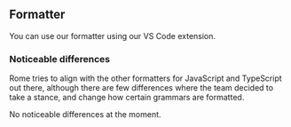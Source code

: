 ## Formatter

You can use our formatter using our VS Code extension.

### Noticeable differences

Rome tries to align with the other formatters for JavaScript and TypeScript out there, although there are few
differences where the team decided to take a stance, and change how certain grammars are formatted.

No noticeable differences at the moment.
